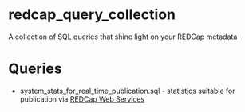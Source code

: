 # redcap_query_collection
A collection of SQL queries that shine light on your REDCap metadata

# Queries

* system_stats_for_real_time_publication.sql - statistics suitable for publication via [REDCap Web Services](https://github.com/ctsit/redcap_webservices)

